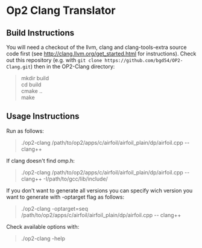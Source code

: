 # Op2 Clang Translator

## Build Instructions
You will need a checkout of the llvm, clang and clang-tools-extra source code first (see http://clang.llvm.org/get_started.html for instructions).
Check out this repository (e.g. with `git clone https://github.com/bgd54/OP2-Clang.git`) then in the OP2-Clang directory:

> mkdir build  
> cd build  
> cmake ..  
> make  

## Usage Instructions
Run as follows:
> ./op2-clang /path/to/op2/apps/c/airfoil/airfoil_plain/dp/airfoil.cpp -- clang++

If clang doesn't find omp.h:
> ./op2-clang /path/to/op2/apps/c/airfoil/airfoil_plain/dp/airfoil.cpp -- clang++ -I/path/to/gcc/lib/include/

If you don't want to generate all versions you can specify wich version you want to generate with -optarget flag as follows:

> ./op2-clang -optarget=seq /path/to/op2/apps/c/airfoil/airfoil_plain/dp/airfoil.cpp -- clang++

Check available options with:

> ./op2-clang -help
